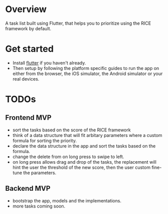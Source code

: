 # Overview

A task list built using Flutter, that helps you to prioritize using the RICE framework by default.

# Get started

- Install [flutter](https://flutter.dev/docs/get-started/install) if you haven't already.
- Then setup by following the platform specific guides to run the app on either from the browser, the iOS simulator, the Android simulator or your real devices.

# TODOs

## Frontend MVP

- sort the tasks based on the score of the RICE framework
- think of a data structure that will fit arbitary parameters where a custom formula for sorting the priority.
- declare the data structure in the app and sort the tasks based on the formula.
- change the delete from on long press to swipe to left.
- on long press allows drag and drop of the tasks, the replacement will hint the user the threshold of the new score, then the user custom fine-tune the parameters.

## Backend MVP

- bootstrap the app, models and the implementations.
- more tasks coming soon.
